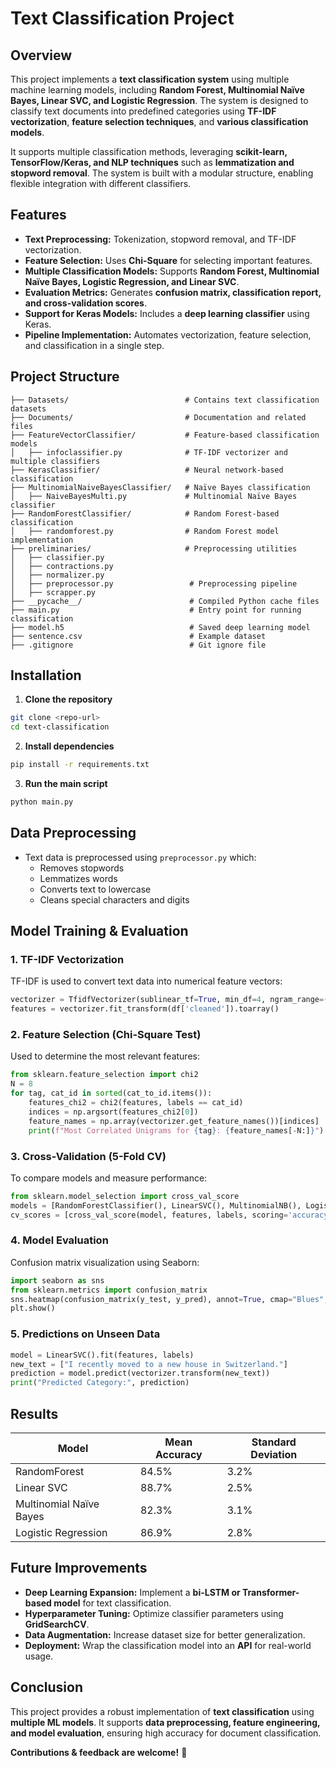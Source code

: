 # Text Classification Project

## Overview

This project implements a **text classification system** using multiple machine learning models, including **Random Forest, Multinomial Naïve Bayes, Linear SVC, and Logistic Regression**. The system is designed to classify text documents into predefined categories using **TF-IDF vectorization**, **feature selection techniques**, and **various classification models**.

It supports multiple classification methods, leveraging **scikit-learn, TensorFlow/Keras, and NLP techniques** such as **lemmatization and stopword removal**. The system is built with a modular structure, enabling flexible integration with different classifiers.

## Features

- **Text Preprocessing:** Tokenization, stopword removal, and TF-IDF vectorization.
- **Feature Selection:** Uses **Chi-Square** for selecting important features.
- **Multiple Classification Models:** Supports **Random Forest, Multinomial Naïve Bayes, Logistic Regression, and Linear SVC**.
- **Evaluation Metrics:** Generates **confusion matrix, classification report, and cross-validation scores**.
- **Support for Keras Models:** Includes a **deep learning classifier** using Keras.
- **Pipeline Implementation:** Automates vectorization, feature selection, and classification in a single step.

## Project Structure

```
├── Datasets/                          # Contains text classification datasets
├── Documents/                         # Documentation and related files
├── FeatureVectorClassifier/           # Feature-based classification models
│   ├── infoclassifier.py              # TF-IDF vectorizer and multiple classifiers
├── KerasClassifier/                   # Neural network-based classification
├── MultinomialNaiveBayesClassifier/   # Naïve Bayes classification
│   ├── NaiveBayesMulti.py             # Multinomial Naïve Bayes classifier
├── RandomForestClassifier/            # Random Forest-based classification
│   ├── randomforest.py                # Random Forest model implementation
├── preliminaries/                     # Preprocessing utilities
│   ├── classifier.py                   
│   ├── contractions.py                 
│   ├── normalizer.py                    
│   ├── preprocessor.py                 # Preprocessing pipeline
│   ├── scrapper.py                     
├── __pycache__/                        # Compiled Python cache files
├── main.py                             # Entry point for running classification
├── model.h5                            # Saved deep learning model
├── sentence.csv                        # Example dataset
├── .gitignore                          # Git ignore file
```

## Installation

1. **Clone the repository**
```bash
git clone <repo-url>
cd text-classification
```

2. **Install dependencies**
```bash
pip install -r requirements.txt
```

3. **Run the main script**
```bash
python main.py
```

## Data Preprocessing

- Text data is preprocessed using `preprocessor.py` which:
  - Removes stopwords
  - Lemmatizes words
  - Converts text to lowercase
  - Cleans special characters and digits

## Model Training & Evaluation

### **1. TF-IDF Vectorization**
TF-IDF is used to convert text data into numerical feature vectors:
```python
vectorizer = TfidfVectorizer(sublinear_tf=True, min_df=4, ngram_range=(1,2))
features = vectorizer.fit_transform(df['cleaned']).toarray()
```

### **2. Feature Selection (Chi-Square Test)**
Used to determine the most relevant features:
```python
from sklearn.feature_selection import chi2
N = 8
for tag, cat_id in sorted(cat_to_id.items()):
    features_chi2 = chi2(features, labels == cat_id)
    indices = np.argsort(features_chi2[0])
    feature_names = np.array(vectorizer.get_feature_names())[indices]
    print(f"Most Correlated Unigrams for {tag}: {feature_names[-N:]}")
```

### **3. Cross-Validation (5-Fold CV)**
To compare models and measure performance:
```python
from sklearn.model_selection import cross_val_score
models = [RandomForestClassifier(), LinearSVC(), MultinomialNB(), LogisticRegression()]
cv_scores = [cross_val_score(model, features, labels, scoring='accuracy', cv=5) for model in models]
```

### **4. Model Evaluation**
Confusion matrix visualization using Seaborn:
```python
import seaborn as sns
from sklearn.metrics import confusion_matrix
sns.heatmap(confusion_matrix(y_test, y_pred), annot=True, cmap="Blues", fmt='d')
plt.show()
```

### **5. Predictions on Unseen Data**
```python
model = LinearSVC().fit(features, labels)
new_text = ["I recently moved to a new house in Switzerland."]
prediction = model.predict(vectorizer.transform(new_text))
print("Predicted Category:", prediction)
```

## Results

| Model                  | Mean Accuracy | Standard Deviation |
|------------------------|--------------|--------------------|
| RandomForest          | 84.5%        | 3.2%               |
| Linear SVC            | 88.7%        | 2.5%               |
| Multinomial Naïve Bayes | 82.3%        | 3.1%               |
| Logistic Regression   | 86.9%        | 2.8%               |

## Future Improvements

- **Deep Learning Expansion:** Implement a **bi-LSTM or Transformer-based model** for text classification.
- **Hyperparameter Tuning:** Optimize classifier parameters using **GridSearchCV**.
- **Data Augmentation:** Increase dataset size for better generalization.
- **Deployment:** Wrap the classification model into an **API** for real-world usage.

## Conclusion

This project provides a robust implementation of **text classification** using **multiple ML models**. It supports **data preprocessing, feature engineering, and model evaluation**, ensuring high accuracy for document classification.

**Contributions & feedback are welcome!** 🚀

